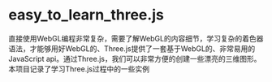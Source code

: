 # easy_to_learn_three.js
直接使用WebGL编程非常复杂，需要了解WebGL的内容细节，学习复杂的着色器语法，才能够用好WebGL的、Three.js提供了一套基于WebGL的、非常易用的JavaScript api。通过Three.js，我们可以非常方便的创建一些漂亮的三维图形。
本项目记录了学习Three.js过程中的一些实例
